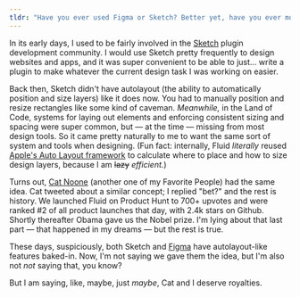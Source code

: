```yaml
---
tldr: "Have you ever used Figma or Sketch? Better yet, have you ever moved a rectangle? You owe me 5 bajillion dollars. Kidding! But you can send it to me anyway, in case you want to bless someone today. I have 8 billion siblings — because after all, together, we are all God's Children — and it is very expensive to feed them."
---
```


In its early days, I used to be fairly involved in the [Sketch](https://www.sketch.com/) plugin development community. I would use Sketch pretty frequently to design websites and apps, and it was super convenient to be able to just... write a plugin to make whatever the current design task I was working on easier.

Back then, Sketch didn't have autolayout (the ability to automatically position and size layers) like it does now. You had to manually position and resize rectangles like some kind of caveman. _Meanwhile,_ in the Land of Code, systems for laying out elements and enforcing consistent sizing and spacing were super common, but — at the time — missing from most design tools. So it came pretty naturally to me to want the same sort of system and tools when designing. (Fun fact: internally, Fluid _literally_ reused [Apple's Auto Layout framework](https://developer.apple.com/library/archive/documentation/UserExperience/Conceptual/AutolayoutPG/index.html) to calculate where to place and how to size design layers, because I am ~~lazy~~ _efficient._)

Turns out, [Cat Noone](https://x.com/imcatnoone) (another one of my Favorite People) had the same idea. Cat tweeted about a similar concept; I replied "bet?" and the rest is history. We launched Fluid on Product Hunt to 700+ upvotes and were ranked #2 of all product launches that day, with 2.4k stars on Github. Shortly thereafter Obama gave us the Nobel prize. I'm lying about that last part — that happened in my dreams — but the rest is true.

These days, suspiciously, both Sketch and [Figma](https://figma.com) have autolayout-like features baked-in. Now, I'm not saying we gave them the idea, but I'm also not _not_ saying that, you know?

But I am saying, like, maybe, just _maybe_, Cat and I deserve royalties.